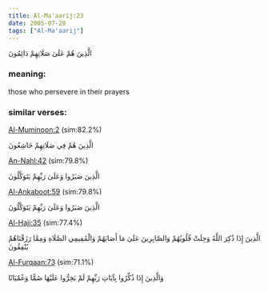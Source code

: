 ```yaml
---
title: Al-Ma'aarij:23
date: 2005-07-20
tags: ["Al-Ma'aarij"]
---
```

الَّذِينَ هُمْ عَلَىٰ صَلَاتِهِمْ دَائِمُونَ
### meaning: 
those who persevere in their prayers
### similar verses: 

[Al-Muminoon:2](/23/2) (sim:82.2%)

الَّذِينَ هُمْ فِي صَلَاتِهِمْ خَاشِعُونَ

[An-Nahl:42](/16/42) (sim:79.8%)

الَّذِينَ صَبَرُوا وَعَلَىٰ رَبِّهِمْ يَتَوَكَّلُونَ

[Al-Ankaboot:59](/29/59) (sim:79.8%)

الَّذِينَ صَبَرُوا وَعَلَىٰ رَبِّهِمْ يَتَوَكَّلُونَ

[Al-Hajj:35](/22/35) (sim:77.4%)

الَّذِينَ إِذَا ذُكِرَ اللَّهُ وَجِلَتْ قُلُوبُهُمْ وَالصَّابِرِينَ عَلَىٰ مَا أَصَابَهُمْ وَالْمُقِيمِي الصَّلَاةِ وَمِمَّا رَزَقْنَاهُمْ يُنْفِقُونَ

[Al-Furqaan:73](/25/73) (sim:71.1%)

وَالَّذِينَ إِذَا ذُكِّرُوا بِآيَاتِ رَبِّهِمْ لَمْ يَخِرُّوا عَلَيْهَا صُمًّا وَعُمْيَانًا
